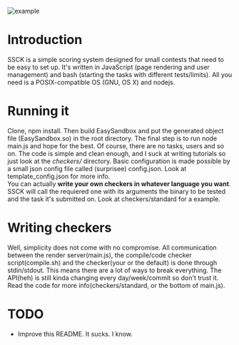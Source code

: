 ![example](http://i.imgur.com/WSfWVBg.png)  

# Introduction
SSCK is a simple scoring system designed for small contests that need to be easy to set up. It's written in JavaScript (page rendering and user management) and bash (starting the tasks with different tests/limits). All you need is a POSIX-compatible OS (GNU, OS X) and nodejs.

# Running it
Clone, npm install. Then build EasySandbox and put the generated object file (EasySandbox.so) in the root directory. The final step is to run node main.js and hope for the best. 
Of course, there are no tasks, users and so on. The code is simple and clean enough, and I suck at writing tutorials so just look at the *checkers/* directory.
Basic configuration is made possible by a small json config file called (surprisee) config.json. Look at template\_config.json for more info.  
You can actually **write your own checkers in whatever language you want**. SSCK will call the requiered one with its arguments the binary to be tested and the task it's submitted on. Look at checkers/standard for a example.  

# Writing checkers
Well, simplicity does not come with no compromise. All communication between the render server(main.js), the compile/code checker script(compile.sh) and the checker(your or the default) is done through stdin/stdout. This means there are a lot of ways to break everything. The API(heh) is still kinda changing every day/week/commit so don't trust it. Read the code for more info(checkers/standard, or the bottom of main.js).

# TODO
 * Improve this README. It sucks. I know.
